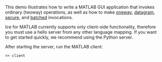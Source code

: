 This demo illustrates how to write a MATLAB GUI application that invokes
ordinary (twoway) operations, as well as how to make [oneway][1],
[datagram][2], [secure][3], and [batched][4] invocations.

Ice for MATLAB currently supports only client-side functionality, therefore you
must use a hello server from any other language mapping. If you want to get
started quickly, we recommend using the Python server.

After starting the server, run the MATLAB client:

```
>> client
```

[1]: https://doc.zeroc.com/display/Ice37/Oneway+Invocations
[2]: https://doc.zeroc.com/display/Ice37/Datagram+Invocations
[3]: https://doc.zeroc.com/display/Ice37/IceSSL
[4]: https://doc.zeroc.com/display/Ice37/Batched+Invocations

